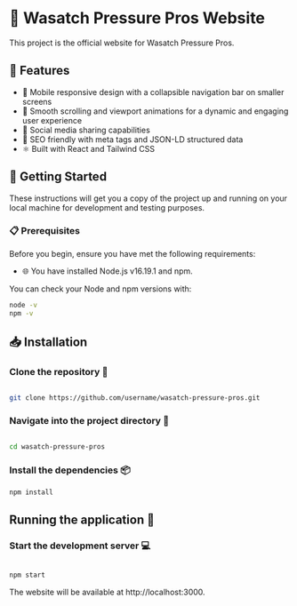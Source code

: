 # 🚀 Wasatch Pressure Pros Website

This project is the official website for Wasatch Pressure Pros.

## 🌟 Features

- 📱 Mobile responsive design with a collapsible navigation bar on smaller screens
- 🎢 Smooth scrolling and viewport animations for a dynamic and engaging user experience
- 💬 Social media sharing capabilities
- 🚀 SEO friendly with meta tags and JSON-LD structured data
- ⚛️ Built with React and Tailwind CSS

## 🏁 Getting Started

These instructions will get you a copy of the project up and running on your local machine for development and testing purposes.

### 📋 Prerequisites

Before you begin, ensure you have met the following requirements:

- 🌐 You have installed Node.js v16.19.1 and npm.

You can check your Node and npm versions with:

```bash
node -v
npm -v
```

## 📥 Installation

### Clone the repository 🚀

```bash

git clone https://github.com/username/wasatch-pressure-pros.git
```

### Navigate into the project directory 📁

```bash

cd wasatch-pressure-pros
```

### Install the dependencies 📦

```bash
npm install
```

## Running the application 🚀

### Start the development server 💻

```bash

npm start
```

The website will be available at http://localhost:3000.
